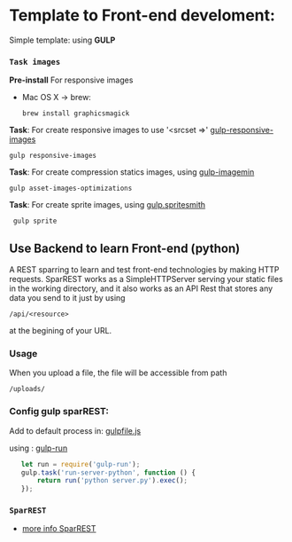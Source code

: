 # Template to Front-end develoment:


Simple template:
using **GULP**
 ### `Task images`
 
 **Pre-install** For responsive images
 - Mac OS X -> brew: 
  
    ``brew install graphicsmagick``
 
 **Task**: For create responsive images  to use '<srcset =>'  [gulp-responsive-images](https://github.com/dcgauld/gulp-responsive-images)
                    
    gulp responsive-images
 
 **Task**: For create compression statics images, using  [gulp-imagemin](https://github.com/sindresorhus/gulp-imagemin)
 
    gulp asset-images-optimizations
   
  **Task**: For create sprite images, using  [gulp.spritesmith](https://github.com/twolfson/gulp.spritesmith)
  
     gulp sprite

## Use Backend to learn Front-end (python)
A REST sparring to learn and test front-end technologies by making HTTP requests.
SparREST works as a SimpleHTTPServer serving your static files in the working directory, and it also works as an API Rest that stores any data you send to it just by using 
    
    /api/<resource> 

at the begining of your URL.

### Usage
When you upload a file, the file will be accessible from path 
    
    /uploads/
    
 ### Config gulp sparREST:
 Add to default process in:  [gulpfile.js](gulpfile.js)
 
 using : [gulp-run](https://www.npmjs.com/package/gulp-run)
 ```javascript
    let run = require('gulp-run');
    gulp.task('run-server-python', function () {
        return run('python server.py').exec();
    });
 ```


 ### `SparREST` 
 - [more info SparREST](https://github.com/kasappeal/sparrest)


